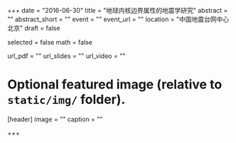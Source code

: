 +++
date = "2016-06-30"
title = "地球内核边界属性的地震学研究"
abstract = ""
abstract_short = ""
event = ""
event_url = ""
location = "中国地震台网中心 北京"
draft = false

selected = false
math = false

url_pdf = ""
url_slides = ""
url_video = ""

# Optional featured image (relative to `static/img/` folder).
[header]
image = ""
caption = ""

+++
